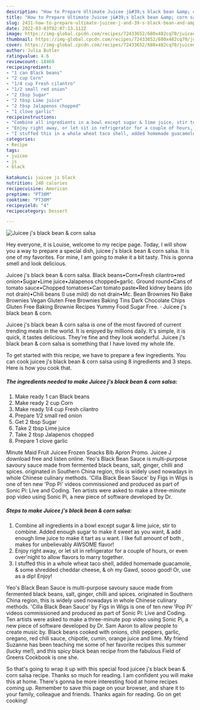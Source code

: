 ```yaml
---
description: "How to Prepare Ultimate Juicee j&#39;s black bean &amp; corn salsa"
title: "How to Prepare Ultimate Juicee j&#39;s black bean &amp; corn salsa"
slug: 2431-how-to-prepare-ultimate-juicee-j-and-39-s-black-bean-and-amp-corn-salsa
date: 2022-03-03T02:07:13.112Z
image: https://img-global.cpcdn.com/recipes/72433652/680x482cq70/juicee-js-black-bean-corn-salsa-recipe-main-photo.jpg
thumbnail: https://img-global.cpcdn.com/recipes/72433652/680x482cq70/juicee-js-black-bean-corn-salsa-recipe-main-photo.jpg
cover: https://img-global.cpcdn.com/recipes/72433652/680x482cq70/juicee-js-black-bean-corn-salsa-recipe-main-photo.jpg
author: Julia Butler
ratingvalue: 4.6
reviewcount: 18469
recipeingredient:
- "1 can Black beans"
- "2 cup Corn"
- "1/4 cup Fresh cilantro"
- "1/2 small red onion"
- "2 tbsp Sugar"
- "2 tbsp Lime juice"
- "2 tbsp Jalapenos chopped"
- "1 clove garlic"
recipeinstructions:
- "Combine all ingredients in a bowl except sugar & lime juice, stir to combine. Added enough sugar to make ít sweet as you want, & add enough lime juice to make ít tart as u want. I like full amount of both , makes for unbelievably AWSOME flavor!"
- "Enjoy right away, or let sit in refrigerator for a couple of hours, or even over'night to allow flavors to marry together."
- "I stuffed this in a whole wheat taco shell, added homemade guacamole, & some shredded cheddar cheese, & oh my Gawd, soooo good! Or, use as a dip! Enjoy!"
categories:
- Recipe
tags:
- juicee
- js
- black

katakunci: juicee js black 
nutrition: 240 calories
recipecuisine: American
preptime: "PT38M"
cooktime: "PT38M"
recipeyield: "4"
recipecategory: Dessert

---
```



![Juicee j's black bean & corn salsa](https://img-global.cpcdn.com/recipes/72433652/680x482cq70/juicee-js-black-bean-corn-salsa-recipe-main-photo.jpg)

Hey everyone, it is Louise, welcome to my recipe page. Today, I will show you a way to prepare a special dish, juicee j's black bean & corn salsa. It is one of my favorites. For mine, I am going to make it a bit tasty. This is gonna smell and look delicious.

Juicee j's black bean & corn salsa. Black beans•Corn•Fresh cilantro•red onion•Sugar•Lime juice•Jalapenos chopped•garlic. Ground round•Cans of tomato sauce•Chopped tomatoes•Can tomato paste•Red kidney beans (do not drain)•Chili beans (I use mild) do not drain•Mc. Bean Brownies No Bake Brownies Vegan Gluten Free Brownies Baking Tins Dark Chocolate Chips Gluten Free Baking Brownie Recipes Yummy Food Sugar Free. · Juicee j's black bean & corn.

Juicee j's black bean & corn salsa is one of the most favored of current trending meals in the world. It is enjoyed by millions daily. It's simple, it is quick, it tastes delicious. They're fine and they look wonderful. Juicee j's black bean & corn salsa is something that I have loved my whole life.


To get started with this recipe, we have to prepare a few ingredients. You can cook juicee j's black bean & corn salsa using 8 ingredients and 3 steps. Here is how you cook that.

<!--inarticleads1-->

##### The ingredients needed to make Juicee j's black bean & corn salsa:

1. Make ready 1 can Black beans
1. Make ready 2 cup Corn
1. Make ready 1/4 cup Fresh cilantro
1. Prepare 1/2 small red onion
1. Get 2 tbsp Sugar
1. Take 2 tbsp Lime juice
1. Take 2 tbsp Jalapenos chopped
1. Prepare 1 clove garlic


Minute Maid Fruit Juicee Frozen Snacks Bib Apron Promo. Juicee J download free and listen online. Yeo's Black Bean Sauce is multi-purpose savoury sauce made from fermented black beans, salt, ginger, chilli and spices. originated in Southern China region, this is widely used nowadays in whole Chinese culinary methods. 'Cilla Black Bean Sauce' by Figs in Wigs is one of ten new 'Pop Pi' videos commissioned and produced as part of Sonic Pi: Live and Coding. Ten artists were asked to make a three-minute pop video using Sonic Pi, a new piece of software developed by Dr. 

<!--inarticleads2-->

##### Steps to make Juicee j's black bean & corn salsa:

1. Combine all ingredients in a bowl except sugar & lime juice, stir to combine. Added enough sugar to make ít sweet as you want, & add enough lime juice to make ít tart as u want. I like full amount of both , makes for unbelievably AWSOME flavor!
1. Enjoy right away, or let sit in refrigerator for a couple of hours, or even over'night to allow flavors to marry together.
1. I stuffed this in a whole wheat taco shell, added homemade guacamole, & some shredded cheddar cheese, & oh my Gawd, soooo good! Or, use as a dip! Enjoy!


Yeo's Black Bean Sauce is multi-purpose savoury sauce made from fermented black beans, salt, ginger, chilli and spices. originated in Southern China region, this is widely used nowadays in whole Chinese culinary methods. 'Cilla Black Bean Sauce' by Figs in Wigs is one of ten new 'Pop Pi' videos commissioned and produced as part of Sonic Pi: Live and Coding. Ten artists were asked to make a three-minute pop video using Sonic Pi, a new piece of software developed by Dr. Sam Aaron to allow people to create music by. Black beans cooked with onions, chili peppers, garlic, oregano, red chili sauce, chipotle, cumin, orange juice and lime. My friend Suzanne has been teaching me some of her favorite recipes this summer (lucky me!), and this spicy black bean recipe from the fabulous Field of Greens Cookbook is one she. 

So that's going to wrap it up with this special food juicee j's black bean & corn salsa recipe. Thanks so much for reading. I am confident you will make this at home. There's gonna be more interesting food at home recipes coming up. Remember to save this page on your browser, and share it to your family, colleague and friends. Thanks again for reading. Go on get cooking!
